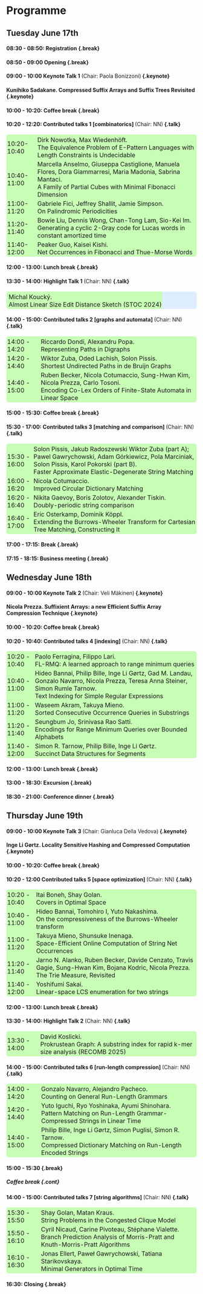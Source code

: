 <style type="text/css">
tbody { 
  width:100%;
  background-color:#ddeeff;
  border: 0px;
  border-collapse:collapse;
}
table { 
  width:100%;
  background-color:#ddeeff;
  border: 0px;
  border-collapse:collapse;
  border-radius: 6px; 
}
th { 
  background-color:#c7fdb5;
  padding:1px;
  border: 0px;
  font-size: 16px; 
}
td { padding:2px; }
td { background-color: #c7fdb5; }
.table--bg--red {
	background-color: #ffcfdc;
}
.table--bg--yellow {
	background-color: #ffffc2;
}
.table--bg--green {
	background-color: #c7fdb5;
}
.keynote {
    background-color: #ffffc2;
    padding: 5px;
    border: 1px solid #000;
    border-radius: 11px;
  display:block;
}
.talk {
    background-color: #c7fdb5;
    padding: 5px;
    border: 1px solid #000;
    border-radius: 11px;
  display:block;
}
.break {
    background-color: #ffcfdc;
    padding: 5px;
    border: 1px solid #000;
    border-radius: 11px;
  display:block;
}
.cont {
  display:block;
}
.chair {
	font-size: 14px; 
  font-weight: normal;
  display:inline;
}
</style>

# Programme


## Tuesday June 17th

#### 08:30 - 08:50: Registration {.break}

#### 08:50 - 09:00 Opening {.break}

  
#### 09:00 - 10:00 Keynote Talk 1 <div class="chair">(Chair: Paola Bonizzoni)</div> {.keynote}

#### Kunihiko Sadakane. Compressed Suffix Arrays and Suffix Trees Revisited {.keynote}
  

#### 10:00 - 10:20: Coffee break {.break}
  
#### 10:20 - 12:20: Contributed talks 1 [combinatorics] <div class="chair">(Chair: NN)</div> {.talk}

| <a></a> | <a></a> |
| --- | :--- |
| 10:20-10:40 | Dirk Nowotka, Max Wiedenhöft.<br> The Equivalence Problem of E-Pattern Languages with Length Constraints is Undecidable |
| 10:40-11:00 | Marcella Anselmo, Giuseppa Castiglione, Manuela Flores, Dora Giammarresi, Maria Madonia, Sabrina Mantaci.<br> A Family of Partial Cubes with Minimal Fibonacci Dimension |
| 11:00-11:20 | Gabriele Fici, Jeffrey Shallit, Jamie Simpson.<br> On Palindromic Periodicities |
| 11:20-11:40 | Bowie Liu, Dennis Wong, Chan-Tong Lam, Sio-Kei Im.<br> Generating a cyclic 2-Gray code for Lucas words in constant amortized time |
| 11:40-12:00 | Peaker Guo, Kaisei Kishi.<br>  Net Occurrences in Fibonacci and Thue-Morse Words |


#### 12:00 - 13:00: Lunch break {.break}
  
#### 13:30 - 14:00: Highlight Talk 1 <div class="chair">(Chair: NN)</div> {.talk}
	
| <a></a> | <a></a> |
| --- | --- |
|  | Michal Koucký.<br> Almost Linear Size Edit Distance Sketch (STOC 2024) |


#### 14:00 - 15:00: Contributed talks 2 [graphs and automata] <div class="chair">(Chair: NN)</div>  {.talk}

| <a></a> | <a></a> |
| --- | --- |
| 14:00 - 14:20 | Riccardo Dondi, Alexandru Popa.<br>  Representing Paths in Digraphs
| 14:20 - 14:40 | Wiktor Zuba, Oded Lachish, Solon Pissis.<br> Shortest Undirected Paths in de Bruijn Graphs
| 14:40 - 15:00 | Ruben Becker, Nicola Cotumaccio, Sung-Hwan Kim, Nicola Prezza, Carlo Tosoni.<br> Encoding Co-Lex Orders of Finite-State Automata in Linear Space
	
#### 15:00 - 15:30: Coffee break {.break}
  
#### 15:30 - 17:00: Contributed talks 3 [matching and comparison] <div class="chair">(Chair: NN)</div> {.talk}

| <a></a> | <a></a> |
| --- | --- |
| 15:30 - 16:00 | Solon Pissis, Jakub Radoszewski Wiktor Zuba (part A); Pawel Gawrychowski, Adam Górkiewicz, Pola Marciniak, Solon Pissis, Karol Pokorski (part B).<br>  Faster Approximate Elastic-Degenerate String Matching
| 16:00 - 16:20 | Nicola Cotumaccio.<br> Improved Circular Dictionary Matching |
| 16:20 - 16:40 | Nikita Gaevoy, Boris Zolotov, Alexander Tiskin.<br> Doubly-periodic string comparison |
| 16:40 - 17:00 | Eric Osterkamp, Dominik Köppl.<br> Extending the Burrows-Wheeler Transform for Cartesian Tree Matching, Constructing It |


#### 17:00 - 17:15: Break {.break}

#### 17:15 - 18:15: Business meeting {.break}
	
## Wednesday June 18th


#### 09:00 - 10:00 Keynote Talk 2 <div class="chair">(Chair: Veli Mäkinen)</div> {.keynote}

#### Nicola Prezza. Suffixient Arrays: a new Efficient Suffix Array Compression Technique {.keynote}
  
#### 10:00 - 10:20: Coffee break {.break}

#### 10:20 - 10:40: Contributed talks 4 [indexing] <div class="chair">(Chair: NN)</div> {.talk}

| <a></a> | <a></a> |
| --- | --- |
| 10:20 - 10:40 | Paolo Ferragina, Filippo Lari.<br> FL-RMQ: A learned approach to range minimum queries |
| 10:40 - 11:00 | Hideo Bannai, Philip Bille, Inge Li Gørtz, Gad M. Landau, Gonzalo Navarro, Nicola Prezza, Teresa Anna Steiner, Simon Rumle Tarnow.<br> Text Indexing for Simple Regular Expressions |
| 11:00 - 11:20 | Waseem Akram, Takuya Mieno.<br> Sorted Consecutive Occurrence Queries in Substrings |
| 11:20 - 11:40 | Seungbum Jo, Srinivasa Rao Satti.<br> Encodings for Range Minimum Queries over Bounded Alphabets |
| 11:40 - 12:00 | Simon R. Tarnow, Philip Bille, Inge Li Gørtz.<br> Succinct Data Structures for Segments |
	
#### 12:00 - 13:00: Lunch break {.break}
#### 13:00 - 18:30: Excursion {.break}
#### 18:30 - 21:00: Conference dinner {.break}

	
## Thursday June 19th

#### 09:00 - 10:00 Keynote Talk 3 <div class="chair">(Chair: Gianluca Della Vedova)</div> {.keynote}
 
#### Inge Li Gørtz. Locality Sensitive Hashing and Compressed Computation {.keynote}
  
#### 10:00 - 10:20: Coffee break {.break}
  
#### 10:20 - 12:00 Contributed talks 5 [space optimization] <div class="chair">(Chair: NN)</div> {.talk}

| <a></a> | <a></a> |
| --- | --- |
| 10:20 - 10:40 | Itai Boneh, Shay Golan.<br> Covers in Optimal Space |
| 10:40 - 11:00 | Hideo Bannai, Tomohiro I, Yuto Nakashima.<br> On the compressiveness of the Burrows-Wheeler transform |
| 11:00 - 11:20 | Takuya Mieno, Shunsuke Inenaga.<br> Space-Efficient Online Computation of String Net Occurrences |
| 11:20 - 11:40 | Jarno N. Alanko, Ruben Becker, Davide Cenzato, Travis Gagie, Sung-Hwan Kim, Bojana Kodric, Nicola Prezza.<br>  The Trie Measure, Revisited |
| 11:40 - 12:00 | Yoshifumi Sakai.<br> Linear-space LCS enumeration for two strings |
	
#### 12:00 - 13:00: Lunch break {.break}
	
#### 13:30 - 14:00: Highlight Talk 2 <div class="chair">(Chair: NN)</div> {.talk}
	
| <a></a> | <a></a> |
| --- | --- |
| 13:30 - 14:00 | David Koslicki.<br> Prokrustean Graph: A substring index for rapid k-mer size analysis (RECOMB 2025) |

#### 14:00 - 15:00: Contributed talks 6 [run-length compression] <div class="chair">(Chair: NN)</div> {.talk}

| <a></a> | <a></a> |
| --- | --- |
| 14:00 - 14:20 | Gonzalo Navarro, Alejandro Pacheco.<br> Counting on General Run-Length Grammars |
| 14:20 - 14:40 | Yuto Iguchi, Ryo Yoshinaka, Ayumi Shinohara.<br> Pattern Matching on Run-Length Grammar-Compressed Strings in Linear Time |
| 14:40 - 15:00 | Philip Bille, Inge Li Gørtz, Simon Puglisi, Simon R. Tarnow.<br> Compressed Dictionary Matching on Run-Length Encoded Strings |
	
#### 15:00 - 15:30 {.break}
##### Coffee break {.cont}
	
#### 14:00 - 15:00: Contributed talks 7 [string algorithms] <div class="chair">(Chair: NN)</div> {.talk}

| <a></a> | <a></a> |
| --- | --- |
| 15:30 - 15:50 | Shay Golan, Matan Kraus.<br> String Problems in the Congested Clique Model |
| 15:50 - 16:10 | Cyril Nicaud, Carine Pivoteau, Stéphane Vialette.<br> Branch Prediction Analysis of Morris-Pratt and Knuth-Morris-Pratt Algorithms |
| 16:10 - 16:30 | Jonas Ellert, Paweł Gawrychowski, Tatiana Starikovskaya.<br>  Minimal Generators in Optimal Time |
	
#### 16:30:  Closing {.break}
